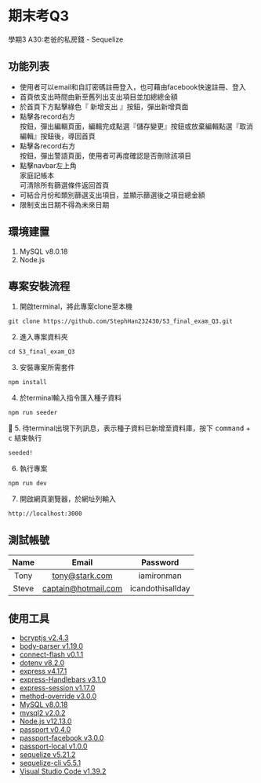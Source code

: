 # 期末考Q3

學期3 A30:老爸的私房錢 - Sequelize

## 功能列表

- 使用者可以email和自訂密碼註冊登入，也可藉由facebook快速註冊、登入
- 首頁依支出時間由新至舊列出支出項目並加總總金額
- 於首頁下方點擊綠色『 新增支出 』按鈕，彈出新增頁面
- 點擊各record右方 <div class="d-inline bg-warning p-1 rounded"><i class="far fa-edit"></i></div> 按鈕，彈出編輯頁面，編輯完成點選『儲存變更』按鈕或放棄編輯點選『取消編輯』按鈕後，導回首頁
- 點擊各record右方 <div class="d-inline text-white bg-danger py-1 px-2 rounded"><i class="fas fa-trash-alt"></i></div> 按鈕，彈出警語頁面，使用者可再度確認是否刪除該項目
- 點擊navbar左上角 <div class="d-inline text-white bg-dark py-1 px-2 rounded"><i class="fas fa-money-check-alt"></i> 家庭記帳本</div> 可清除所有篩選條件返回首頁
- 可結合月份和類別篩選支出項目，並顯示篩選後之項目總金額
- 限制支出日期不得為未來日期

## 環境建置
1. MySQL v8.0.18
2. Node.js

## 專案安裝流程
1. 開啟terminal，將此專案clone至本機

```
git clone https://github.com/StephHan232430/S3_final_exam_Q3.git
```

2. 進入專案資料夾

```
cd S3_final_exam_Q3
```

3. 安裝專案所需套件

```
npm install
```

4. 於terminal輸入指令匯入種子資料

```
npm run seeder
```

5. 待terminal出現下列訊息，表示種子資料已新增至資料庫，按下 <kbd>command</kbd> + <kbd>c</kbd> 結束執行

```
seeded!
```

6. 執行專案
```
npm run dev
```

7. 開啟網頁瀏覽器，於網址列輸入
```
http://localhost:3000
```

## 測試帳號

| Name  | Email               | Password         |
| :---: | :-----------------: | :--------------: |
| Tony  | tony@stark.com      | iamironman       |
| Steve | captain@hotmail.com | icandothisallday |

## 使用工具

- [bcryptjs v2.4.3](https://www.npmjs.com/package/bcryptjs)
- [body-parser v1.19.0](https://www.npmjs.com/package/body-parser)
- [connect-flash v0.1.1](https://www.npmjs.com/package/connect-flash)
- [dotenv v8.2.0](https://www.npmjs.com/package/dotenv)
- [express v4.17.1](https://expressjs.com/zh-tw/)
- [express-Handlebars v3.1.0](https://github.com/ericf/express-handlebars)
- [express-session v1.17.0](https://www.npmjs.com/package/express-session)
- [method-override v3.0.0](https://www.npmjs.com/package/method-override)
- [MySQL v8.0.18](https://dev.mysql.com/downloads/mysql/)
- [mysql2 v2.0.2](https://www.npmjs.com/package/mysql2)
- [Node.js v12.13.0](https://nodejs.org/en/)
- [passport v0.4.0](https://www.npmjs.com/package/passport)
- [passport-facebook v3.0.0](https://www.npmjs.com/package/passport-facebook)
- [passport-local v1.0.0](https://www.npmjs.com/package/passport-local)
- [sequelize v5.21.2](https://www.npmjs.com/package/sequelize)
- [sequelize-cli v5.5.1](https://www.npmjs.com/package/sequelize-cli)
- [Visual Studio Code v1.39.2](https://code.visualstudio.com/)

<head> 
    <script defer src="https://use.fontawesome.com/releases/v5.0.13/js/all.js"></script> 
    <script defer src="https://use.fontawesome.com/releases/v5.0.13/js/v4-shims.js"></script> 
</head> 
<link rel="stylesheet" href="https://use.fontawesome.com/releases/v5.6.3/css/all.css">

<link rel="stylesheet" href="https://stackpath.bootstrapcdn.com/bootstrap/4.4.1/css/bootstrap.min.css" integrity="sha384-Vkoo8x4CGsO3+Hhxv8T/Q5PaXtkKtu6ug5TOeNV6gBiFeWPGFN9MuhOf23Q9Ifjh" crossorigin="anonymous">
<script src="https://code.jquery.com/jquery-3.4.1.slim.min.js" integrity="sha384-J6qa4849blE2+poT4WnyKhv5vZF5SrPo0iEjwBvKU7imGFAV0wwj1yYfoRSJoZ+n" crossorigin="anonymous"></script>
<script src="https://cdn.jsdelivr.net/npm/popper.js@1.16.0/dist/umd/popper.min.js" integrity="sha384-Q6E9RHvbIyZFJoft+2mJbHaEWldlvI9IOYy5n3zV9zzTtmI3UksdQRVvoxMfooAo" crossorigin="anonymous"></script>
<script src="https://stackpath.bootstrapcdn.com/bootstrap/4.4.1/js/bootstrap.min.js" integrity="sha384-wfSDF2E50Y2D1uUdj0O3uMBJnjuUD4Ih7YwaYd1iqfktj0Uod8GCExl3Og8ifwB6" crossorigin="anonymous"></script>
